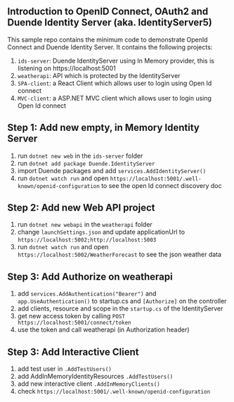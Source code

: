 ## Introduction to OpenID Connect, OAuth2 and Duende Identity Server (aka. IdentityServer5)

This sample repo contains the minimum code to demonstrate OpenId Connect and Duende Identity Server. It contains the following projects:

1. `ids-server`: Duende IdentityServer using In Memory provider, this is listening on https://localhost:5001
1. `weatherapi`: API which is protected by the IdentityServer
1. `SPA-client`: a React Client which allows user to login using Open Id connect
1. `MVC-client`: a ASP.NET MVC client which allows user to login using Open Id connect

## Step 1: Add new empty, in Memory Identity Server

1. run `dotnet new web` in the `ids-server` folder
1. run `dotnet add package Duende.IdentityServer` 
1. import Duende packages and add `services.AddIdentityServer()` 
1. run `dotnet watch run` and open `https://localhost:5001/.well-known/openid-configuration` to see the open Id connect discovery doc

## Step 2: Add new Web API project

1. run `dotnet new webapi` in the `weatherapi` folder
1. change `launchSettings.json` and update applicationUrl to `https://localhost:5002;http://localhost:5003`
1. run `dotnet watch run` and open `https://localhost:5002/WeatherForecast` to see the json weather data 

## Step 3: Add Authorize on weatherapi

1. add `services.AddAuthentication("Bearer")` and `app.UseAuthentication()` to startup.cs and `[Authorize]` on the controller
1. add clients, resource and scope in the `startup.cs` of the IdentityServer
1. get new access token by calling `POST https://localhost:5001/connect/token`
1. use the token and call weatherapi (in Authorization header)

## Step 3: Add Interactive Client

1. add test user in `.AddTestUsers()` 
1. add AddInMemoryIdentityResources `.AddTestUsers()` 
1. add new interactive client `.AddInMemoryClients()` 
1. check `https://localhost:5001/.well-known/openid-configuration`


